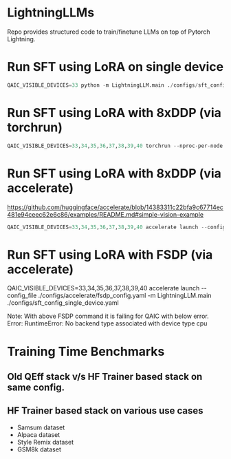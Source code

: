 # LightningLLMs
Repo provides structured code to train/finetune LLMs on top of Pytorch Lightning.


# Run SFT using LoRA on single device
```python
QAIC_VISIBLE_DEVICES=33 python -m LightningLLM.main ./configs/sft_config_single_device.yaml
```

# Run SFT using LoRA with 8xDDP (via torchrun)
```python
QAIC_VISIBLE_DEVICES=33,34,35,36,37,38,39,40 torchrun --nproc-per-node 8 -m LightningLLM.main ./configs/sft_config_ddp.yaml
```
# Run SFT using LoRA with 8xDDP (via accelerate)
https://github.com/huggingface/accelerate/blob/14383311c22bfa9c67714ec481e94ceec62e6c86/examples/README.md#simple-vision-example
```python
QAIC_VISIBLE_DEVICES=33,34,35,36,37,38,39,40 accelerate launch --config_file ./configs/accelerate/fsdp_config.yaml -m LightningLLM.main ./configs/sft_config_single_device.yaml
```
# Run SFT using LoRA with FSDP (via accelerate)
QAIC_VISIBLE_DEVICES=33,34,35,36,37,38,39,40 accelerate launch --config_file ./configs/accelerate/fsdp_config.yaml -m LightningLLM.main ./configs/sft_config_single_device.yaml

Note: With above FSDP command it is failing for QAIC with below error.
Error: RuntimeError: No backend type associated with device type cpu

# Training Time Benchmarks

## Old QEff stack v/s HF Trainer based stack on same config.

## HF Trainer based stack on various use cases
- Samsum dataset
- Alpaca dataset
- Style Remix dataset
- GSM8k dataset

#